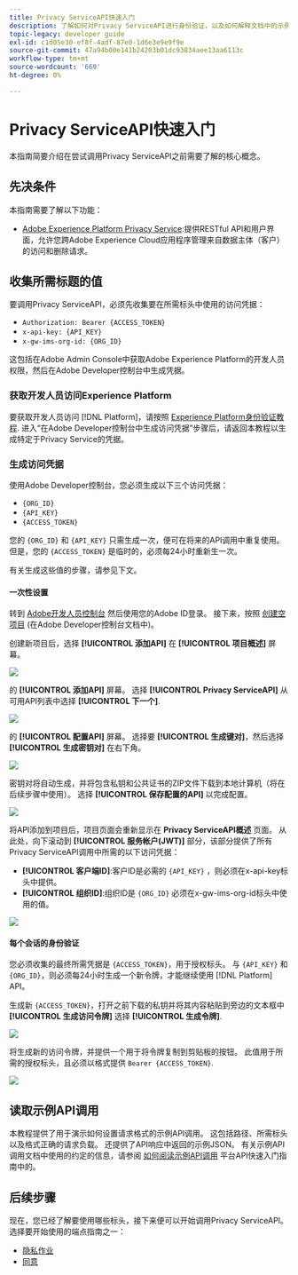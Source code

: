 ```yaml
---
title: Privacy ServiceAPI快速入门
description: 了解如何对Privacy ServiceAPI进行身份验证，以及如何解释文档中的示例API调用。
topic-legacy: developer guide
exl-id: c1d05e30-ef8f-4adf-87e0-1d6e3e9e9f9e
source-git-commit: 47a94b00e141b24203b01dc93834aee13aa6113c
workflow-type: tm+mt
source-wordcount: '669'
ht-degree: 0%

---
```


# Privacy ServiceAPI快速入门

本指南简要介绍在尝试调用Privacy ServiceAPI之前需要了解的核心概念。

## 先决条件

本指南需要了解以下功能：

* [Adobe Experience Platform Privacy Service](../home.md):提供RESTful API和用户界面，允许您跨Adobe Experience Cloud应用程序管理来自数据主体（客户）的访问和删除请求。

## 收集所需标题的值

要调用Privacy ServiceAPI，必须先收集要在所需标头中使用的访问凭据：

* `Authorization: Bearer {ACCESS_TOKEN}`
* `x-api-key: {API_KEY}`
* `x-gw-ims-org-id: {ORG_ID}`

这包括在Adobe Admin Console中获取Adobe Experience Platform的开发人员权限，然后在Adobe Developer控制台中生成凭据。

### 获取开发人员访问Experience Platform

要获取开发人员访问 [!DNL Platform]，请按照 [Experience Platform身份验证教程](https://www.adobe.com/go/platform-api-authentication-en). 进入“在Adobe Developer控制台中生成访问凭据”步骤后，请返回本教程以生成特定于Privacy Service的凭据。

### 生成访问凭据

使用Adobe Developer控制台，您必须生成以下三个访问凭据：

* `{ORG_ID}`
* `{API_KEY}`
* `{ACCESS_TOKEN}`

您的 `{ORG_ID}` 和 `{API_KEY}` 只需生成一次，便可在将来的API调用中重复使用。 但是，您的 `{ACCESS_TOKEN}` 是临时的，必须每24小时重新生一次。

有关生成这些值的步骤，请参见下文。

#### 一次性设置

转到 [Adobe开发人员控制台](https://www.adobe.com/go/devs_console_ui) 然后使用您的Adobe ID登录。 接下来，按照 [创建空项目](https://www.adobe.io/apis/experienceplatform/console/docs.html#!AdobeDocs/adobeio-console/master/projects-empty.md) (在Adobe Developer控制台文档中)。

创建新项目后，选择 **[!UICONTROL 添加API]** 在 **[!UICONTROL 项目概述]** 屏幕。

![](../images/api/getting-started/add-api-button.png)

的 **[!UICONTROL 添加API]** 屏幕。 选择 **[!UICONTROL Privacy ServiceAPI]** 从可用API列表中选择 **[!UICONTROL 下一个]**.

![](../images/api/getting-started/add-privacy-service-api.png)

的 **[!UICONTROL 配置API]** 屏幕。 选择要 **[!UICONTROL 生成键对]**，然后选择 **[!UICONTROL 生成密钥对]** 在右下角。

![](../images/api/getting-started/generate-key-pair.png)

密钥对将自动生成，并将包含私钥和公共证书的ZIP文件下载到本地计算机（将在后续步骤中使用）。 选择 **[!UICONTROL 保存配置的API]** 以完成配置。

![](../images/api/getting-started/key-pair-generated.png)

将API添加到项目后，项目页面会重新显示在 **Privacy ServiceAPI概述** 页面。 从此处，向下滚动到 **[!UICONTROL 服务帐户(JWT)]** 部分，该部分提供了所有Privacy ServiceAPI调用中所需的以下访问凭据：

* **[!UICONTROL 客户端ID]**:客户ID是必需的 `{API_KEY}` ，则必须在x-api-key标头中提供。
* **[!UICONTROL 组织ID]**:组织ID是 `{ORG_ID}` 必须在x-gw-ims-org-id标头中使用的值。

![](../images/api/getting-started/jwt-credentials.png)

#### 每个会话的身份验证

您必须收集的最终所需凭据是 `{ACCESS_TOKEN}`，用于授权标头。 与 `{API_KEY}` 和 `{ORG_ID}`，则必须每24小时生成一个新令牌，才能继续使用 [!DNL Platform] API。

生成新 `{ACCESS_TOKEN}`，打开之前下载的私钥并将其内容粘贴到旁边的文本框中 **[!UICONTROL 生成访问令牌]** 选择 **[!UICONTROL 生成令牌]**.

![](../images/api/getting-started/paste-private-key.png)

将生成新的访问令牌，并提供一个用于将令牌复制到剪贴板的按钮。 此值用于所需的授权标头，且必须以格式提供 `Bearer {ACCESS_TOKEN}`.

![](../images/api/getting-started/generated-access-token.png)

## 读取示例API调用

本教程提供了用于演示如何设置请求格式的示例API调用。 这包括路径、所需标头以及格式正确的请求负载。 还提供了API响应中返回的示例JSON。 有关示例API调用文档中使用的约定的信息，请参阅 [如何阅读示例API调用](../../landing/api-guide.md#sample-api) 平台API快速入门指南中的。

## 后续步骤

现在，您已经了解要使用哪些标头，接下来便可以开始调用Privacy ServiceAPI。 选择要开始使用的端点指南之一：

* [隐私作业](./privacy-jobs.md)
* [同意](./consent.md)
